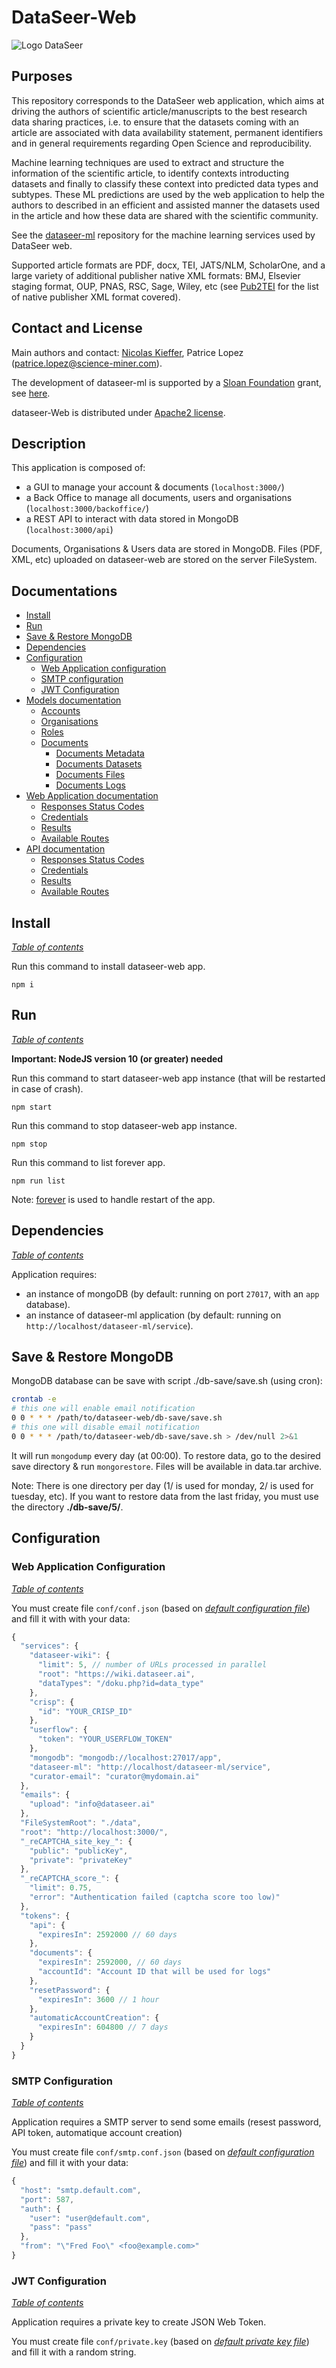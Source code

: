 # DataSeer-Web

![Logo DataSeer](public/img/DataSeer-logo-75.png "Logo")

## Purposes

This repository corresponds to the DataSeer web application, which aims at driving the authors of scientific article/manuscripts to the best research data sharing practices, i.e. to ensure that the datasets coming with an article are associated with data availability statement, permanent identifiers and in general requirements regarding Open Science and reproducibility. 

Machine learning techniques are used to extract and structure the information of the scientific article, to identify contexts introducting datasets and finally to classify these context into predicted data types and subtypes. These ML predictions are used by the web application to help the authors to described in an efficient and assisted manner the datasets used in the article and how these data are shared with the scientific community. 

See the [dataseer-ml](https://github.com/dataseer/dataseer-ml) repository for the machine learning services used by DataSeer web.

Supported article formats are PDF, docx, TEI, JATS/NLM, ScholarOne, and a large variety of additional publisher native XML formats: BMJ, Elsevier staging format, OUP, PNAS, RSC, Sage, Wiley, etc (see [Pub2TEI](https://github.com/kermitt2/Pub2TEI) for the list of native publisher XML format covered).

## Contact and License

Main authors and contact: [Nicolas Kieffer](https://github.com/NicolasKieffer), Patrice Lopez (<patrice.lopez@science-miner.com>).

The development of dataseer-ml is supported by a [Sloan Foundation](https://sloan.org/) grant, see [here](https://coko.foundation/coko-receives-sloan-foundation-grant-to-build-dataseer-a-missing-piece-in-the-data-sharing-puzzle/).

dataseer-Web is distributed under [Apache2 license](https://www.apache.org/licenses/LICENSE-2.0).

## Description

This application is composed of: 

  - a GUI to manage your account & documents (`localhost:3000/`)
  - a Back Office to manage all documents, users and organisations (`localhost:3000/backoffice/`)
  - a REST API to interact with data stored in MongoDB (`localhost:3000/api`)

Documents, Organisations & Users data are stored in MongoDB. Files (PDF, XML, etc) uploaded on dataseer-web are stored on the server FileSystem.

## Documentations

  - [Install](#install)
  - [Run](#run)
  - [Save & Restore MongoDB](#save--restore-mongodb)
  - [Dependencies](#dependencies)
  - [Configuration](#configuration)
    - [Web Application configuration](#web-application-configuration)
    - [SMTP configuration](#smtp-configuration)
    - [JWT Configuration](#jwt-configuration)
  - [Models documentation](doc/MODELS.md#models-documentation)
    - [Accounts](doc/MODELS.md#accounts)
    - [Organisations](doc/MODELS.md#organisations)
    - [Roles](doc/MODELS.md#roles)
    - [Documents](doc/MODELS.md#documents)
      - [Documents Metadata](doc/MODELS.md#documents-metadata)
      - [Documents Datasets](doc/MODELS.md#documents-datasets)
      - [Documents Files](doc/MODELS.md#documents-files)
      - [Documents Logs](doc/MODELS.md#documents-logs)
  - [Web Application documentation](doc/WEBAPP.md#web-application-documentation)
    - [Responses Status Codes](doc/WEBAPP.md#response-status-codes)
    - [Credentials](doc/WEBAPP.md#credentials)
    - [Results](doc/WEBAPP.md#results)
    - [Available Routes](doc/WEBAPP.md#available-routes)
  - [API documentation](doc/API.md#api-documentation)
    - [Responses Status Codes](doc/API.md#response-status-codes)
    - [Credentials](doc/API.md#credentials)
    - [Results](doc/API.md#results)
    - [Available Routes](doc/API.md#available-routes)


## Install

*[Table of contents](#documentations)*

Run this command to install dataseer-web app.

``npm i``

## Run

*[Table of contents](#documentations)*

**Important: NodeJS version 10 (or greater) needed**

Run this command to start dataseer-web app instance (that will be restarted in case of crash).

``npm start``

Run this command to stop dataseer-web app instance.

``npm stop``

Run this command to list forever app.

``npm run list``

Note: [forever](https://www.npmjs.com/package/forever) is used to handle restart of the app.

## Dependencies

*[Table of contents](#documentations)*

Application requires:

  - an instance of mongoDB (by default: running on port `27017`, with an `app` database).
  - an instance of dataseer-ml application (by default: running on `http://localhost/dataseer-ml/service`).

## Save & Restore MongoDB

MongoDB database can be save with script ./db-save/save.sh (using cron):

```bash
crontab -e
# this one will enable email notification
0 0 * * * /path/to/dataseer-web/db-save/save.sh
# this one will disable email notification
0 0 * * * /path/to/dataseer-web/db-save/save.sh > /dev/null 2>&1
```

It will run ``mongodump`` every day (at 00:00). To restore data, go to the desired save directory & run ``mongorestore``. Files will be available in data.tar archive.

Note: There is one directory per day (1/ is used for monday, 2/ is used for tuesday, etc). If you want to restore data from the last friday, you must use the directory **./db-save/5/**.

## Configuration

### Web Application Configuration

*[Table of contents](#documentations)*

You must create file `conf/conf.json` (based on *[default configuration file](/conf/conf.default.json)*) and fill it with with your data:

```js
{
  "services": {
    "dataseer-wiki": {
      "limit": 5, // number of URLs processed in parallel 
      "root": "https://wiki.dataseer.ai",
      "dataTypes": "/doku.php?id=data_type"
    },
    "crisp": {
      "id": "YOUR_CRISP_ID"
    },
    "userflow": {
      "token": "YOUR_USERFLOW_TOKEN"
    },
    "mongodb": "mongodb://localhost:27017/app",
    "dataseer-ml": "http://localhost/dataseer-ml/service",
    "curator-email": "curator@mydomain.ai"
  },
  "emails": {
    "upload": "info@dataseer.ai"
  },
  "FileSystemRoot": "./data",
  "root": "http://localhost:3000/",
  "_reCAPTCHA_site_key_": {
    "public": "publicKey",
    "private": "privateKey"
  },
  "_reCAPTCHA_score_": {
    "limit": 0.75,
    "error": "Authentication failed (captcha score too low)"
  },
  "tokens": {
    "api": {
      "expiresIn": 2592000 // 60 days
    },
    "documents": {
      "expiresIn": 2592000, // 60 days
      "accountId": "Account ID that will be used for logs"
    },
    "resetPassword": {
      "expiresIn": 3600 // 1 hour
    },
    "automaticAccountCreation": {
      "expiresIn": 604800 // 7 days
    }
  }
}
```

### SMTP Configuration

*[Table of contents](#documentations)*

Application requires a SMTP server to send some emails (resest password, API token, automatique account creation)

You must create file `conf/smtp.conf.json` (based on *[default configuration file](/conf/smtp.conf.default.json)*) and fill it with your data:

```js
{
  "host": "smtp.default.com",
  "port": 587,
  "auth": {
    "user": "user@default.com",
    "pass": "pass"
  },
  "from": "\"Fred Foo\" <foo@example.com>"
}
```

### JWT Configuration

*[Table of contents](#documentations)*

Application requires a private key to create JSON Web Token.

You must create file `conf/private.key` (based on *[default private key file](/conf/private.key.default)*) and fill it with a random string.
